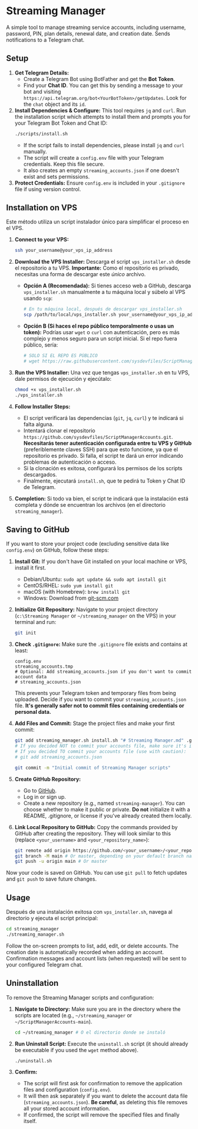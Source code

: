 # Streaming Manager

A simple tool to manage streaming service accounts, including username, password, PIN, plan details, renewal date, and creation date. Sends notifications to a Telegram chat.

## Setup

1.  **Get Telegram Details:**
    *   Create a Telegram Bot using BotFather and get the **Bot Token**.
    *   Find your **Chat ID**. You can get this by sending a message to your bot and visiting `https://api.telegram.org/bot<YourBotToken>/getUpdates`. Look for the `chat` object and its `id`.
2.  **Install Dependencies & Configure:** This tool requires `jq` and `curl`. Run the installation script which attempts to install them and prompts you for your Telegram Bot Token and Chat ID:
    ```bash
    ./scripts/install.sh
    ```
    *   If the script fails to install dependencies, please install `jq` and `curl` manually.
    *   The script will create a `config.env` file with your Telegram credentials. Keep this file secure.
    *   It also creates an empty `streaming_accounts.json` if one doesn't exist and sets permissions.
3.  **Protect Credentials:** Ensure `config.env` is included in your `.gitignore` file if using version control.

## Installation on VPS

Este método utiliza un script instalador único para simplificar el proceso en el VPS.

1.  **Connect to your VPS:**
    ```bash
    ssh your_username@your_vps_ip_address
    ```

2.  **Download the VPS Installer:**
    Descarga el script `vps_installer.sh` desde el repositorio a tu VPS.
    **Importante:** Como el repositorio es privado, necesitas una forma de descargar este *único* archivo.
    *   **Opción A (Recomendada):** Si tienes acceso web a GitHub, descarga `vps_installer.sh` manualmente a tu máquina local y súbelo al VPS usando `scp`:
        ```bash
        # En tu máquina local, después de descargar vps_installer.sh
        scp /path/to/local/vps_installer.sh your_username@your_vps_ip_address:~/
        ```
    *   **Opción B (Si haces el repo público temporalmente o usas un token):** Podrías usar `wget` o `curl` con autenticación, pero es más complejo y menos seguro para un script inicial. Si el repo fuera público, sería:
        ```bash
        # SOLO SI EL REPO ES PÚBLICO
        # wget https://raw.githubusercontent.com/sysdevfiles/ScriptManagerAccounts/main/vps_installer.sh -O vps_installer.sh
        ```

3.  **Run the VPS Installer:**
    Una vez que tengas `vps_installer.sh` en tu VPS, dale permisos de ejecución y ejecútalo:
    ```bash
    chmod +x vps_installer.sh
    ./vps_installer.sh
    ```

4.  **Follow Installer Steps:**
    *   El script verificará las dependencias (`git`, `jq`, `curl`) y te indicará si falta alguna.
    *   Intentará clonar el repositorio `https://github.com/sysdevfiles/ScriptManagerAccounts.git`. **Necesitarás tener autenticación configurada entre tu VPS y GitHub** (preferiblemente claves SSH) para que esto funcione, ya que el repositorio es privado. Si falla, el script te dará un error indicando problemas de autenticación o acceso.
    *   Si la clonación es exitosa, configurará los permisos de los scripts descargados.
    *   Finalmente, ejecutará `install.sh`, que te pedirá tu Token y Chat ID de Telegram.

5.  **Completion:**
    Si todo va bien, el script te indicará que la instalación está completa y dónde se encuentran los archivos (en el directorio `streaming_manager`).

## Saving to GitHub

If you want to store your project code (excluding sensitive data like `config.env`) on GitHub, follow these steps:

1.  **Install Git:** If you don't have Git installed on your local machine or VPS, install it first.
    *   Debian/Ubuntu: `sudo apt update && sudo apt install git`
    *   CentOS/RHEL: `sudo yum install git`
    *   macOS (with Homebrew): `brew install git`
    *   Windows: Download from [git-scm.com](https://git-scm.com/)

2.  **Initialize Git Repository:** Navigate to your project directory (`c:\Streaming Manager` or `~/streaming_manager` on the VPS) in your terminal and run:
    ```bash
    git init
    ```

3.  **Check `.gitignore`:** Make sure the `.gitignore` file exists and contains at least:
    ```gitignore
    config.env
    streaming_accounts.tmp
    # Optional: Add streaming_accounts.json if you don't want to commit account data
    # streaming_accounts.json
    ```
    This prevents your Telegram token and temporary files from being uploaded. Decide if you want to commit your `streaming_accounts.json` file. **It's generally safer not to commit files containing credentials or personal data.**

4.  **Add Files and Commit:** Stage the project files and make your first commit:
    ```bash
    git add streaming_manager.sh install.sh "# Streaming Manager.md" .gitignore
    # If you decided NOT to commit your accounts file, make sure it's in .gitignore
    # If you decided TO commit your accounts file (use with caution):
    # git add streaming_accounts.json

    git commit -m "Initial commit of Streaming Manager scripts"
    ```

5.  **Create GitHub Repository:**
    *   Go to [GitHub](https://github.com/).
    *   Log in or sign up.
    *   Create a new repository (e.g., named `streaming-manager`). You can choose whether to make it public or private. **Do not** initialize it with a README, .gitignore, or license if you've already created them locally.

6.  **Link Local Repository to GitHub:** Copy the commands provided by GitHub after creating the repository. They will look similar to this (replace `<your_username>` and `<your_repository_name>`):
    ```bash
    git remote add origin https://github.com/<your_username>/<your_repository_name>.git
    git branch -M main # Or master, depending on your default branch name
    git push -u origin main # Or master
    ```

Now your code is saved on GitHub. You can use `git pull` to fetch updates and `git push` to save future changes.

## Usage

Después de una instalación exitosa con `vps_installer.sh`, navega al directorio y ejecuta el script principal:
```bash
cd streaming_manager
./streaming_manager.sh
```
Follow the on-screen prompts to list, add, edit, or delete accounts. The creation date is automatically recorded when adding an account. Confirmation messages and account lists (when requested) will be sent to your configured Telegram chat.

## Uninstallation

To remove the Streaming Manager scripts and configuration:

1.  **Navigate to Directory:**
    Make sure you are in the directory where the scripts are located (e.g., `~/streaming_manager` or `~/ScriptManagerAccounts-main`).
    ```bash
    cd ~/streaming_manager # O el directorio donde se instaló
    ```

2.  **Run Uninstall Script:**
    Execute the `uninstall.sh` script (it should already be executable if you used the `wget` method above).
    ```bash
    ./uninstall.sh
    ```

3.  **Confirm:**
    *   The script will first ask for confirmation to remove the application files and configuration (`config.env`).
    *   It will then ask separately if you want to delete the account data file (`streaming_accounts.json`). **Be careful**, as deleting this file removes all your stored account information.
    *   If confirmed, the script will remove the specified files and finally itself.
